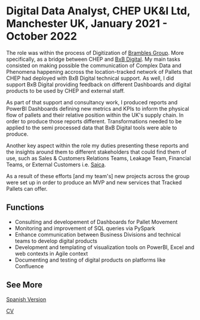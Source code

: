 # Digital Data Analyst, CHEP UK&I Ltd, Manchester UK, January 2021 - October 2022

The role was within the process of  Digitization of [Brambles Group](https://www.brambles.com/). More specifically, as a bridge between CHEP and [BxB Digital](https://www.chep.com/us/en/bxb-digital). My main tasks consisted on making possible the communication of Complex Data and Phenomena happening accross the location-tracked network of Pallets that CHEP had deployed with BxB Digital technical support. As well, I did support BxB Digital providing feedback on different Dashboards and digital products to be used by CHEP and external staff.

As part of that support and consultancy work, I produced reports and PowerBI Dashboards defining new metrics  and KPIs to inform the physical flow of pallets and their relative position within the UK's supply chain. In order to produce those reports different. Transformations needed to be applied to the semi processed data that BxB Digital tools were able to produce. 

Another key aspect within the role my duties presenting these reports and the insights around them to different stakeholders that could find them of use, such  as Sales & Customers Relations Teams, Leakage Team, Financial Teams, or External Customers i.e. [Saica](https://www.saica.com/en/). 

As a result of these efforts [and my team's] new projects across the group were set up in order to produce an MVP and new services that Tracked Pallets can offer.



## Functions

-	Consulting and developement of Dashboards for Pallet Movement
-	Monitoring and improvement of SQL queries via PySpark
-	Enhance communication between Business Divisions and technical teams to develop digital products
-	Development and templating of visualization tools on PowerBI, Excel and web contexts in Agile context
-	Documenting and testing of digital products on platforms like Confluence

## See More

[Spanish Version](.AnalistadeDatosDigitales)

[CV](.README.md)
